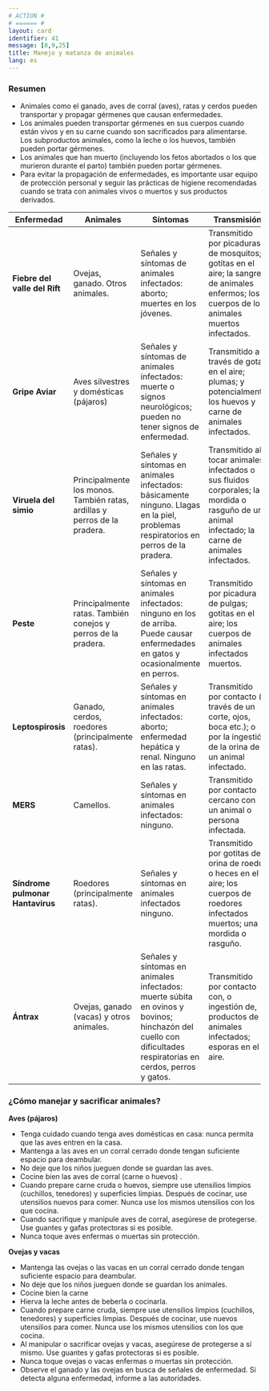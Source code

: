 ```yaml
---
# ACTION #
# ====== #
layout: card
identifier: 41
message: [8,9,25]
title: Manejo y matanza de animales
lang: es
---
```


### Resumen

- Animales como el ganado, aves de corral (aves), ratas y cerdos pueden transportar y propagar gérmenes que causan enfermedades.
- Los animales pueden transportar gérmenes en sus cuerpos cuando están vivos y en su carne cuando son sacrificados para alimentarse. Los subproductos animales, como la leche o los huevos, también pueden portar gérmenes.
- Los animales que han muerto (incluyendo los fetos abortados o los que murieron durante el parto) también pueden portar gérmenes.
- Para evitar la propagación de enfermedades, es importante usar equipo de protección personal y seguir las prácticas de higiene recomendadas cuando se trata con animales vivos o muertos y sus productos derivados.

| Enfermedad | Animales | Síntomas | Transmisión |
|---|---|---|---|
|**Fiebre del valle del Rift** | Ovejas, ganado. Otros animales. | Señales y síntomas de animales infectados: aborto; muertes en los jóvenes.	 | Transmitido por picaduras de mosquitos; gotitas en el aire; la sangre de animales enfermos; los cuerpos de los animales muertos infectados. |
|**Gripe Aviar** | Aves silvestres y domésticas (pájaros) | Señales y síntomas de animales infectados: muerte o signos neurológicos; pueden no tener signos de enfermedad. | Transmitido a través de gotas en el aire; plumas; y potencialmente los huevos y carne de animales infectados. |
|**Viruela del simio**  | Principalmente los monos. También ratas, ardillas y perros de la pradera. | Señales y síntomas en animales infectados: básicamente ninguno. Llagas en la piel, problemas respiratorios en perros de la pradera. | Transmitido al tocar animales infectados o sus fluidos corporales; la mordida o rasguño de un animal infectado; la carne de animales infectados. | 
|**Peste** | Principalmente ratas. También conejos y perros de la pradera. | Señales y síntomas en animales infectados: ninguno en los de arriba. Puede causar enfermedades en gatos y ocasionalmente en perros. | Transmitido por picadura de pulgas; gotitas en el aire; los cuerpos de animales infectados muertos. |
|**Leptospirosis** | Ganado, cerdos, roedores (principalmente ratas). | Señales y síntomas en animales infectados: aborto; enfermedad hepática y renal. Ninguno en las ratas. | Transmitido por contacto (a través de un corte, ojos, boca etc.); o por la ingestión de la orina de un animal infectado. | 
|**MERS** | Camellos. | Señales y síntomas en animales infectados: ninguno. | Transmitido por contacto cercano con un animal o persona infectada. |
|**Síndrome pulmonar Hantavirus** | Roedores (principalmente ratas). | Señales y síntomas en animales infectados ninguno. | Transmitido por gotitas de orina de roedor o heces en el aire; los cuerpos de roedores infectados muertos; una mordida o rasguño. |
|**Ántrax** | Ovejas, ganado (vacas) y otros animales. | Señales y síntomas en animales infectados: muerte súbita en ovinos y bovinos; hinchazón del cuello con dificultades respiratorias en cerdos, perros y gatos. | Transmitido por contacto con, o ingestión de, productos de animales infectados; esporas en el aire. |

### ¿Cómo manejar y sacrificar animales?
**Aves (pájaros)**
- Tenga cuidado cuando tenga aves domésticas en casa: nunca permita que las aves entren en la casa.
- Mantenga a las aves en un corral cerrado donde tengan suficiente espacio para deambular.
- No deje que los niños jueguen donde se guardan las aves.
- Cocine bien las aves de corral (carne o huevos) .
- Cuando prepare carne cruda o huevos, siempre use utensilios limpios (cuchillos, tenedores) y superficies limpias. Después de cocinar, use utensilios nuevos para comer. Nunca use los mismos utensilios con los que cocina.
- Cuando sacrifique y manipule aves de corral, asegúrese de protegerse. Use guantes y gafas protectoras si es posible.
- Nunca toque aves enfermas o muertas sin protección.

**Ovejas y vacas**
- Mantenga las ovejas o las vacas en un corral cerrado donde tengan suficiente espacio para deambular.
- No deje que los niños jueguen donde se guardan los animales.
- Cocine bien la carne
- Hierva la leche antes de beberla o cocinarla.
- Cuando prepare carne cruda, siempre use utensilios limpios (cuchillos, tenedores) y superficies limpias. Después de cocinar, use nuevos utensilios para comer. Nunca use los mismos utensilios con los que cocina.
- Al manipular o sacrificar ovejas y vacas, asegúrese de protegerse a sí mismo. Use guantes y gafas protectoras si es posible.
- Nunca toque ovejas o vacas enfermas o muertas sin protección.
- Observe el ganado y las ovejas en busca de señales de enfermedad. Si detecta alguna enfermedad, informe a las autoridades.
